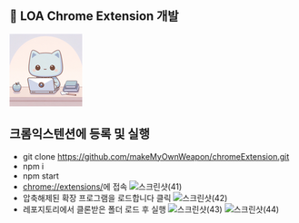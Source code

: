 ## 🙌 LOA Chrome Extension 개발
![easyme](/images/icon-128.png)   

## 크롬익스텐션에 등록 및 실행
- git clone https://github.com/makeMyOwnWeapon/chromeExtension.git
- npm i
- npm start
- [chrome://extensions/](chrome://extensions/)에 접속
![스크린샷(41)](https://github.com/makeMyOwnWeapon/TestChromExtension/assets/100738553/3f833ae0-51bc-4391-b402-d125a4d400c8)
- 압축해제된 확장 프로그램을 로드합니다 클릭
![스크린샷(42)](https://github.com/makeMyOwnWeapon/TestChromExtension/assets/100738553/0578ccb7-6e97-405a-8de9-f83dd708f368)
- 레포지토리에서 클론받은 폴더 로드 후 실행
![스크린샷(43)](https://github.com/makeMyOwnWeapon/TestChromExtension/assets/100738553/6ee14567-0a17-4b4c-9381-4c0b3db6dc93)
![스크린샷(44)](https://github.com/makeMyOwnWeapon/TestChromExtension/assets/100738553/a243a4f7-3e36-41c5-af34-ffdbbe75b8dc)

